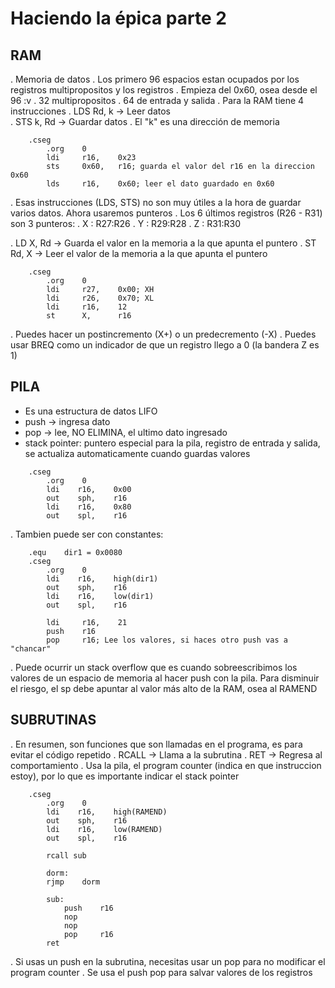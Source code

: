 # Haciendo la épica parte 2
## RAM
. Memoria de datos
. Los primero 96 espacios estan ocupados por los registros multipropositos y los registros
. Empieza del 0x60, osea desde el 96 :v
. 32 multipropositos
. 64 de entrada y salida
. Para la RAM tiene 4 instrucciones
. LDS Rd,   k   -> Leer datos   
. STS  k,   Rd  -> Guardar datos
. El "k" es una dirección de memoria

```
    .cseg
        .org    0
        ldi     r16,    0x23
        sts     0x60,   r16; guarda el valor del r16 en la direccion 0x60
        lds     r16,    0x60; leer el dato guardado en 0x60
```

. Esas instrucciones (LDS, STS) no son muy útiles a la hora de guardar varios datos. Ahora usaremos punteros
. Los 6 últimos registros (R26 - R31) son 3 punteros:
    . X : R27:R26
    . Y : R29:R28
    . Z : R31:R30

. LD    X,  Rd -> Guarda el valor en la memoria a la que apunta el puntero
. ST    Rd, X  -> Leer el valor de la memoria a la que apunta el puntero

```
    .cseg
        .org    0
        ldi     r27,    0x00; XH
        ldi     r26,    0x70; XL
        ldi     r16,    12
        st      X,      r16  
```
. Puedes hacer un postincremento (X+) o un predecremento (-X)
. Puedes usar BREQ como un indicador de que un registro llego a 0 (la bandera Z es 1)

## PILA
- Es una estructura de datos LIFO 
- push -> ingresa dato
- pop  -> lee, NO ELIMINA, el ultimo dato ingresado
- stack pointer: puntero especial para la pila, registro de entrada y salida, se actualiza automaticamente cuando guardas valores

```
    .cseg
        .org    0
        ldi    r16,    0x00
        out    sph,    r16
        ldi    r16,    0x80
        out    spl,    r16
```

. Tambien puede ser con constantes:

```
    .equ    dir1 = 0x0080
    .cseg
        .org    0
        ldi    r16,    high(dir1)
        out    sph,    r16
        ldi    r16,    low(dir1)
        out    spl,    r16

        ldi     r16,    21
        push    r16
        pop     r16; Lee los valores, si haces otro push vas a "chancar"
```

. Puede ocurrir un stack overflow que es cuando sobreescribimos los valores de un espacio de memoria al hacer push con la pila. Para disminuir el riesgo, el sp debe apuntar al valor más alto de la RAM, osea al RAMEND

## SUBRUTINAS
. En resumen, son funciones que son llamadas en el programa, es para evitar el código repetido
. RCALL -> Llama a la subrutina
. RET   -> Regresa al comportamiento
. Usa la pila, el program counter (indica en que instruccion estoy), por lo que es importante indicar el stack pointer

```
    .cseg
        .org    0
        ldi    r16,    high(RAMEND)
        out    sph,    r16
        ldi    r16,    low(RAMEND)
        out    spl,    r16

        rcall sub

        dorm:
        rjmp    dorm

        sub:
            push    r16
            nop
            nop
            pop     r16
        ret
```
. Si usas un push en la subrutina, necesitas usar un pop para no modificar el program counter
. Se usa el push pop para salvar valores de los registros

